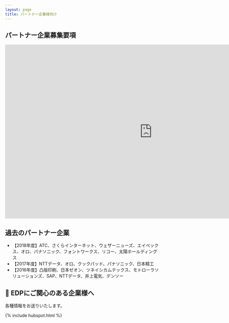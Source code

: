 ```yaml
---
layout: page
title: パートナー企業様向け
---
```


## パートナー企業募集要項

<iframe src="https://docs.google.com/presentation/d/e/2PACX-1vQdISc9nwgGgA_p12f8eRK4FFlbtOmC-4DvoKqJg8N_mn-KUG8RcHUrOOR2ldBOd05EUp9-fVgz4-mt/embed?start=false&loop=false&delayms=3000" frameborder="0" width="960" height="569" allowfullscreen="true" mozallowfullscreen="true" webkitallowfullscreen="true"></iframe>

## 過去のパートナー企業

* 【2018年度】ATC、さくらインターネット、ウェザーニューズ、エイベックス、オロ、パナソニック、フォントワークス、リコー、太陽ホールディングス</li>
* 【2017年度】NTTデータ、オロ、クックパッド、パナソニック、日本精工</li>
* 【2016年度】凸版印刷、日本ゼオン、ツネイシカムテックス、モトローラソリューションズ、SAP、NTTデータ、井上電気、デンソー</li>

## :postbox: EDPにご関心のある企業様へ

<p>各種情報をお送りいたします。</p>
{% include hubspot.html %}

